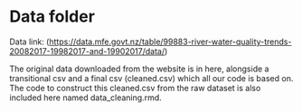 # Data folder
Data link: (https://data.mfe.govt.nz/table/99883-river-water-quality-trends-20082017-19982017-and-19902017/data/)


The original data downloaded from the website is in here, alongside a transitional csv and a final csv (cleaned.csv) which all our code is based on. The code to construct this cleaned.csv from the raw dataset is also included here named data_cleaning.rmd. 

